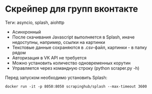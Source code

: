 <h1>Скрейпер для групп вконтакте</h1> 
Теги: asyncio, splash, aiohttp

- Асинхронный
- После скачивания Javascript выполняется в Splash, иначе недоступны, 
  например, ссылки на картинки
- Текстовые данные сохраняются в .csv-файл, картинки - 
  в папку рядом
- Авторизация в VK API не требуется
- Можно установить количество одновременных корутин
- Управляется через командную строку (python scraper.py -h) 

Перед запуском необходимо установить Splash:

`docker run -it -p 8050:8050 scrapinghub/splash --max-timeout 3600`
